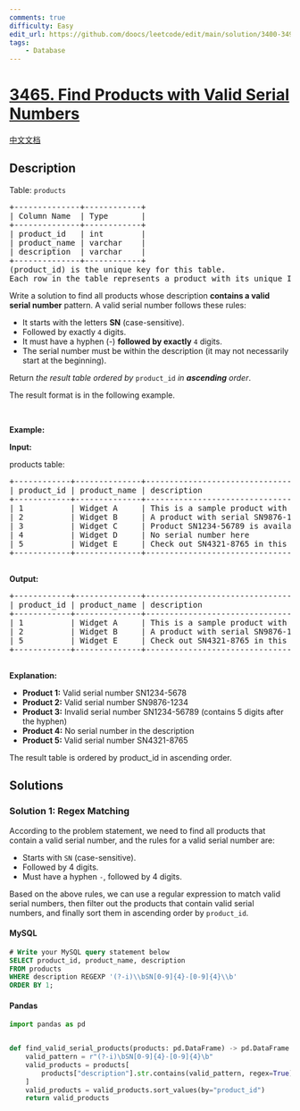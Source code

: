 ```yaml
---
comments: true
difficulty: Easy
edit_url: https://github.com/doocs/leetcode/edit/main/solution/3400-3499/3465.Find%20Products%20with%20Valid%20Serial%20Numbers/README_EN.md
tags:
    - Database
---
```


<!-- problem:start -->

# [3465. Find Products with Valid Serial Numbers](https://leetcode.com/problems/find-products-with-valid-serial-numbers)

[中文文档](/solution/3400-3499/3465.Find%20Products%20with%20Valid%20Serial%20Numbers/README.md)

## Description

<!-- description:start -->

<p>Table: <code>products</code></p>

<pre>
+--------------+------------+
| Column Name  | Type       |
+--------------+------------+
| product_id   | int        |
| product_name | varchar    |
| description  | varchar    |
+--------------+------------+
(product_id) is the unique key for this table.
Each row in the table represents a product with its unique ID, name, and description.
</pre>

<p>Write a solution to find all products whose description <strong>contains a valid serial number</strong> pattern. A valid serial number follows these rules:</p>

<ul>
	<li>It starts with the letters <strong>SN</strong>&nbsp;(case-sensitive).</li>
	<li>Followed by exactly <code>4</code> digits.</li>
	<li>It must have a hyphen (-) <strong>followed by exactly</strong> <code>4</code> digits.</li>
	<li>The serial number must be within the description (it may not necessarily start at the beginning).</li>
</ul>

<p>Return <em>the result table&nbsp;ordered by</em> <code>product_id</code> <em>in <strong>ascending</strong> order</em>.</p>

<p>The result format is in the following example.</p>

<p>&nbsp;</p>
<p><strong class="example">Example:</strong></p>

<div class="example-block">
<p><strong>Input:</strong></p>

<p>products table:</p>

<pre class="example-io">
+------------+--------------+------------------------------------------------------+
| product_id | product_name | description                                          |
+------------+--------------+------------------------------------------------------+
| 1          | Widget A     | This is a sample product with SN1234-5678            |
| 2          | Widget B     | A product with serial SN9876-1234 in the description |
| 3          | Widget C     | Product SN1234-56789 is available now                |
| 4          | Widget D     | No serial number here                                |
| 5          | Widget E     | Check out SN4321-8765 in this description            |
+------------+--------------+------------------------------------------------------+
    </pre>

<p><strong>Output:</strong></p>

<pre class="example-io">
+------------+--------------+------------------------------------------------------+
| product_id | product_name | description                                          |
+------------+--------------+------------------------------------------------------+
| 1          | Widget A     | This is a sample product with SN1234-5678            |
| 2          | Widget B     | A product with serial SN9876-1234 in the description |
| 5          | Widget E     | Check out SN4321-8765 in this description            |
+------------+--------------+------------------------------------------------------+
    </pre>

<p><strong>Explanation:</strong></p>

<ul>
	<li><strong>Product 1:</strong> Valid serial number SN1234-5678</li>
	<li><strong>Product 2:</strong> Valid serial number SN9876-1234</li>
	<li><strong>Product 3:</strong> Invalid serial number SN1234-56789 (contains 5 digits after the hyphen)</li>
	<li><strong>Product 4:</strong> No serial number in the description</li>
	<li><strong>Product 5:</strong> Valid serial number SN4321-8765</li>
</ul>

<p>The result table is ordered by product_id in ascending order.</p>
</div>

<!-- description:end -->

## Solutions

<!-- solution:start -->

### Solution 1: Regex Matching

According to the problem statement, we need to find all products that contain a valid serial number, and the rules for a valid serial number are:

-   Starts with `SN` (case-sensitive).
-   Followed by 4 digits.
-   Must have a hyphen `-`, followed by 4 digits.

Based on the above rules, we can use a regular expression to match valid serial numbers, then filter out the products that contain valid serial numbers, and finally sort them in ascending order by `product_id`.

<!-- tabs:start -->

#### MySQL

```sql
# Write your MySQL query statement below
SELECT product_id, product_name, description
FROM products
WHERE description REGEXP '(?-i)\\bSN[0-9]{4}-[0-9]{4}\\b'
ORDER BY 1;
```

#### Pandas

```python
import pandas as pd


def find_valid_serial_products(products: pd.DataFrame) -> pd.DataFrame:
    valid_pattern = r"(?-i)\bSN[0-9]{4}-[0-9]{4}\b"
    valid_products = products[
        products["description"].str.contains(valid_pattern, regex=True)
    ]
    valid_products = valid_products.sort_values(by="product_id")
    return valid_products
```

<!-- tabs:end -->

<!-- solution:end -->

<!-- problem:end -->
